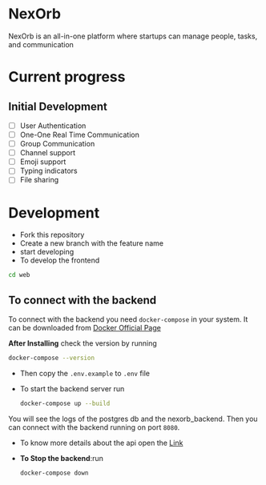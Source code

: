 # NexOrb

NexOrb is an all-in-one platform where startups can manage people, tasks, and communication

# Current progress

 ## Initial Development
  - [ ]  User Authentication 
  - [ ]  One-One Real Time Communication
  - [ ]  Group Communication 
  - [ ]  Channel support
  - [ ]  Emoji support
  - [ ]  Typing indicators
  - [ ]  File sharing

# Development 

- Fork this repository
- Create a new branch with the feature name
- start developing
- To develop the frontend
```bash
cd web
```

## To connect with the backend
   To connect with the backend you need `docker-compose` in your system. It can be downloaded from [Docker Official Page](https://docs.docker.com/compose/)

   **After Installing** check the version by running 
   ```bash
   docker-compose --version
```

  - Then copy the `.env.example` to `.env` file 
   
  - To start the backend server 
    run 
     ```bash
     docker-compose up --build
     ```

   You will see the logs of the postgres db and the nexorb_backend. 
   Then you can connect with the backend running on port `8080`. 

   - To know more details about the api open the [Link](http://localhost:8080/swagger/index.html)

   -  **To Stop the backend**:run 
      ```bash
      docker-compose down
      ```